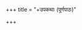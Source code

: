 +++
title = "+उपकथाः (पूर्णपाठः)"

+++

<div class="js_include" includetitle="false" newlevelforh1="1" unfilled url="../"></div>
<div class="js_include" includetitle="true" newlevelforh1="1" unfilled url="../01-01_kIlotpATi-vAnara/"></div>
<div class="js_include" includetitle="true" newlevelforh1="1" unfilled url="../01-02_shrugAladundibhikathA/"></div>
<div class="js_include" includetitle="true" newlevelforh1="1" unfilled url="../01-03_dantilagorambhakathA/"></div>
<div class="js_include" includetitle="true" newlevelforh1="1" unfilled url="../01-04_devasharmaparivrAjakakathA/"></div>
<div class="js_include" includetitle="true" newlevelforh1="1" unfilled url="../01-05_koulikarathakArakathA/"></div>
<div class="js_include" includetitle="true" newlevelforh1="1" unfilled url="../01-06_vAyasadampatikathA/"></div>
<div class="js_include" includetitle="true" newlevelforh1="1" unfilled url="../01-07_bakakulIrakakathA/"></div>
<div class="js_include" includetitle="true" newlevelforh1="1" unfilled url="../01-08_bhAsurakAkhyasimhakathA/"></div>
<div class="js_include" includetitle="true" newlevelforh1="1" unfilled url="../01-09_mandavisarpiNIyUkA/"></div>
<div class="js_include" includetitle="true" newlevelforh1="1" unfilled url="../01-10_chanDaravaH_shrugAlah/"></div>
<div class="js_include" includetitle="true" newlevelforh1="1" unfilled url="../01-11_madOtkaTasimhakathA/"></div>
<div class="js_include" includetitle="true" newlevelforh1="1" unfilled url="../01-12_TiTTibhadampatIkathA/"></div>
<div class="js_include" includetitle="true" newlevelforh1="1" unfilled url="../01-13_kambugrIvaH_kUrmaH/"></div>
<div class="js_include" includetitle="true" newlevelforh1="1" unfilled url="../01-14_matsyatrayakathA/"></div>
<div class="js_include" includetitle="true" newlevelforh1="1" unfilled url="../01-15_kunjarachaTakadampatIkathA/"></div>
<div class="js_include" includetitle="true" newlevelforh1="1" unfilled url="../01-16_vajradamShtranAmasimhakathA/"></div>
<div class="js_include" includetitle="true" newlevelforh1="1" unfilled url="../01-17_vAnarayUthakathA/"></div>
<div class="js_include" includetitle="true" newlevelforh1="1" unfilled url="../01-18_mUrkhavAnaraH/"></div>
<div class="js_include" includetitle="true" newlevelforh1="1" unfilled url="../01-19_dharmabuddhiHkathA/"></div>
<div class="js_include" includetitle="true" newlevelforh1="1" unfilled url="../01-20_kriShNasarpakathA/"></div>
<div class="js_include" includetitle="true" newlevelforh1="1" unfilled url="../01-21_jIrNadhananAmavaNikputrakathA/"></div>
<div class="js_include" includetitle="true" newlevelforh1="1" unfilled url="../01-22_dhUrtamarkaTaH_prANatyAgI_viprashcha/"></div>
<div class="js_include" includetitle="true" newlevelforh1="1" unfilled url="../02-01_hiraNyakatAmrachUDakathA/"></div>
<div class="js_include" includetitle="true" newlevelforh1="1" unfilled url="../02-02_tilachUrNavikrayakathA/"></div>
<div class="js_include" includetitle="true" newlevelforh1="1" unfilled url="../02-03_shavarashUkarakathA/"></div>
<div class="js_include" includetitle="true" newlevelforh1="1" unfilled url="../02-04_sAgaradattakathA/"></div>
<div class="js_include" includetitle="true" newlevelforh1="1" unfilled url="../02-05_somilakakathA/"></div>
<div class="js_include" includetitle="true" newlevelforh1="1" unfilled url="../02-06_tIkShNaviShANashrugAlakathA/"></div>
<div class="js_include" includetitle="true" newlevelforh1="1" unfilled url="../03-01_chaturdantanAmagajaH/"></div>
<div class="js_include" includetitle="true" newlevelforh1="1" unfilled url="../03-02_shashakapinjalakathA/"></div>
<div class="js_include" includetitle="true" newlevelforh1="1" unfilled url="../03-03_mitrasharmabrAhmaNakathA/"></div>
<div class="js_include" includetitle="true" newlevelforh1="1" unfilled url="../03-04_atidarpanAmasarpakathA/"></div>
<div class="js_include" includetitle="true" newlevelforh1="1" unfilled url="../03-05_brAhmaNasarpakathA/"></div>
<div class="js_include" includetitle="true" newlevelforh1="1" unfilled url="../03-06_haimahamsakathA/"></div>
<div class="js_include" includetitle="true" newlevelforh1="1" unfilled url="../03-07_kapotalubdhakakathA/"></div>
<div class="js_include" includetitle="true" newlevelforh1="1" unfilled url="../03-08_kAmAturavaNikkathA/"></div>
<div class="js_include" includetitle="true" newlevelforh1="1" unfilled url="../03-09_drONAkhyabrAhmaNakathA/"></div>
<div class="js_include" includetitle="true" newlevelforh1="1" unfilled url="../03-10_valmIkodaragatasarpakathA/"></div>
<div class="js_include" includetitle="true" newlevelforh1="1" unfilled url="../03-11_vIravararathakAratatpatnIkathA/"></div>
<div class="js_include" includetitle="true" newlevelforh1="1" unfilled url="../03-12_shAlankAyanarakShitamUShikakathA/"></div>
<div class="js_include" includetitle="true" newlevelforh1="1" unfilled url="../03-12a_mUShikakathA/"></div>
<div class="js_include" includetitle="true" newlevelforh1="1" unfilled url="../03-13_trimunikathA/"></div>
<div class="js_include" includetitle="true" newlevelforh1="1" unfilled url="../03-13a_swarNaShThIvIsindhukapakShIkathA/"></div>
<div class="js_include" includetitle="true" newlevelforh1="1" unfilled url="../03-14_kharanakharasimhakathA/"></div>
<div class="js_include" includetitle="true" newlevelforh1="1" unfilled url="../03-15_mandaviShasarpakathA/"></div>
<div class="js_include" includetitle="true" newlevelforh1="1" unfilled url="../03-16_dhrutAndhabrAhmaNakathA/"></div>
<div class="js_include" includetitle="true" newlevelforh1="1" unfilled url="../04-01_gangadattapriyadarshanakathA/"></div>
<div class="js_include" includetitle="true" newlevelforh1="1" unfilled url="../04-02_karAlakEsarakathA/"></div>
<div class="js_include" includetitle="true" newlevelforh1="1" unfilled url="../04-03_yudhiShThirAkhyakumbhakArakathA/"></div>
<div class="js_include" includetitle="true" newlevelforh1="1" unfilled url="../04-04_simhadampatIkathA/"></div>
<div class="js_include" includetitle="true" newlevelforh1="1" unfilled url="../04-05_brAhmaNakathA/"></div>
<div class="js_include" includetitle="true" newlevelforh1="1" unfilled url="../04-06_nandavararuchikathA/"></div>
<div class="js_include" includetitle="true" newlevelforh1="1" unfilled url="../04-07_shuddhapaTanAmarajakakathA/"></div>
<div class="js_include" includetitle="true" newlevelforh1="1" unfilled url="../04-08_bhAnDapatikathA/"></div>
<div class="js_include" includetitle="true" newlevelforh1="1" unfilled url="../04-09_rathakArakathA/"></div>
<div class="js_include" includetitle="true" newlevelforh1="1" unfilled url="../04-10_kAmAturakathA/"></div>
<div class="js_include" includetitle="true" newlevelforh1="1" unfilled url="../04-11_hAlikadampatIkathA/"></div>
<div class="js_include" includetitle="true" newlevelforh1="1" unfilled url="../04-12_ujjvalaka-rathakAra-kathA/"></div>
<div class="js_include" includetitle="true" newlevelforh1="1" unfilled url="../04-13_mahAchaturakAkhyashrugAlakathA/"></div>
<div class="js_include" includetitle="true" newlevelforh1="1" unfilled url="../04-14_chitrAnganAmasAramEyakathA/"></div>
<div class="js_include" includetitle="true" newlevelforh1="1" unfilled url="../05-01_brAhmaNInakulakathA/"></div>
<div class="js_include" includetitle="true" newlevelforh1="1" unfilled url="../05-02_lobhAviShTachakradharakathA/"></div>
<div class="js_include" includetitle="true" newlevelforh1="1" unfilled url="../05-03_simhakArakamUrkhabrAhmaNakathA/"></div>
<div class="js_include" includetitle="true" newlevelforh1="1" unfilled url="../05-04_mUrkhapanDitakathA/"></div>
<div class="js_include" includetitle="true" newlevelforh1="1" unfilled url="../05-05_matsyamanDUkakathA/"></div>
<div class="js_include" includetitle="true" newlevelforh1="1" unfilled url="../05-06_rAsabhashrugAlakathA/"></div>
<div class="js_include" includetitle="true" newlevelforh1="1" unfilled url="../05-07_mantharakaulikakathA/"></div>
<div class="js_include" includetitle="true" newlevelforh1="1" unfilled url="../05-08_somasharmapitrukathA/"></div>
<div class="js_include" includetitle="true" newlevelforh1="1" unfilled url="../05-09_chandrabhUpatikathA/"></div>
<div class="js_include" includetitle="true" newlevelforh1="1" unfilled url="../05-10_vikAlavAnarakathA/"></div>
<div class="js_include" includetitle="true" newlevelforh1="1" unfilled url="../05-11_andhakakubjakatristanIkathA/"></div>
<div class="js_include" includetitle="true" newlevelforh1="1" unfilled url="../05-12_chanDakarmAnAmarAkshasakathA/"></div>
<div class="js_include" includetitle="true" newlevelforh1="1" unfilled url="../05-13_bhArunDapakShikathA/"></div>
<div class="js_include" includetitle="true" newlevelforh1="1" unfilled url="../05-14_brAhmaNakarkaTakathA/"></div>